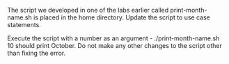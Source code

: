 The script we developed in one of the labs earlier called print-month-name.sh is placed in the home directory. Update the script to use case statements.


Execute the script with a number as an argument - ./print-month-name.sh 10 should print October. Do not make any other changes to the script other than fixing the error.